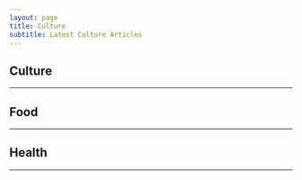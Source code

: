 ```yaml
---
layout: page
title: Culture
subtitle: Latest Culture Articles
---
```


<!-- publish0x culture tags articles -->
<h2>Culture</h2><hr/>
<script src="https://www.publish0x.com/widget/code"></script><publish0x-posts-widget aff="4zbqpvkapr" posts-number="6" content-type="tag" content-ids="685"></publish0x-posts-widget>
<script src="https://www.publish0x.com/widget/code"></script><publish0x-posts-widget aff="4zbqpvkapr" posts-number="3" content-ids="wX3m980dbN8WJv57"></publish0x-posts-widget>

<!-- publish0x food tags articles -->
<h2>Food</h2><hr/>
<script src="https://www.publish0x.com/widget/code"></script><publish0x-posts-widget aff="4zbqpvkapr" posts-number="6" content-type="tag" content-ids="11300"></publish0x-posts-widget>
<script src="https://www.publish0x.com/widget/code"></script><publish0x-posts-widget aff="4zbqpvkapr" posts-number="3" content-ids="Zav39kYMw3QRNyM4,7OkzLeQweyYRp9oZ"></publish0x-posts-widget>

<!-- publish0x health tags articles -->
<h2>Health</h2><hr/>
<script src="https://www.publish0x.com/widget/code"></script><publish0x-posts-widget aff="4zbqpvkapr" posts-number="6" content-type="tag" content-ids="134"></publish0x-posts-widget>
<script src="https://www.publish0x.com/widget/code"></script><publish0x-posts-widget aff="4zbqpvkapr" posts-number="3" content-ids="yOMnJqR7BJQXjRLe"></publish0x-posts-widget>
